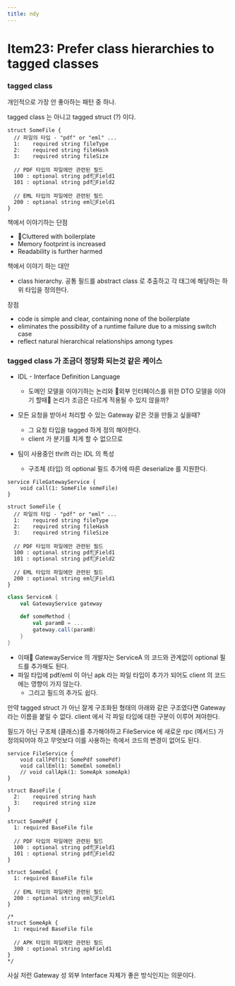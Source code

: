 ```yaml
---
title: ndy
---
```

# Item23: Prefer class hierarchies to tagged classes

### tagged class 

개인적으로 가장 안 좋아하는 패턴 중 하나.

tagged class 는 아니고 tagged struct (?) 이다.
```thrift
struct SomeFile {
  // 파일의 타입 - "pdf" or "eml" ...
  1:    required string fileType
  2:    required string fileHash
  3:    required string fileSize

  // PDF 타입의 파일에만 관련된 필드
  100 : optional string pdfField1
  101 : optional string pdfField2

  // EML 타입의 파일에만 관련된 필드
  200 : optional string emlField1
}
```

책에서 이야기하는 단점

- Cluttered with boilerplate
- Memory footprint is increased
- Readability is further harmed


책에서 이야기 하는 대안

- class hierarchy. 공통 필드를 abstract class 로 추출하고 각 태그에 해당하는 하위 타입을 정의한다.


장점

- code is simple and clear, containing none of the boilerplate
- eliminates the possibility of a runtime failure due to a missing switch case
- reflect natural hierarchical relationships among types


### tagged class 가 조금더 정당화 되는것 같은 케이스

- IDL - Interface Definition Language
	- 도메인 모델을 이야기하는 논리와 
	  외부 인터페이스를 위한 DTO 모델을 이야기 할때 논리가 조금은 다르게 적용될 수 있지 않을까?

- 모든 요청을 받아서 처리할 수 있는 Gateway 같은 것을 만들고 싶을때?
	- 그 요청 타입을 tagged 하게 정의 해야한다.
	- client 가 분기를 치게 할 수 없으므로

- 팀이 사용중인 thrift 라는 IDL 의 특성
	- 구조체 (타입) 의 optional 필드 추가에 따른 deserialize 를 지원한다.

```thrift
service FileGatewayService {
	void call(1: SomeFile someFile)
}

struct SomeFile {
  // 파일의 타입 - "pdf" or "eml" ...
  1:    required string fileType
  2:    required string fileHash
  3:    required string fileSize

  // PDF 타입의 파일에만 관련된 필드
  100 : optional string pdfField1
  101 : optional string pdfField2

  // EML 타입의 파일에만 관련된 필드
  200 : optional string emlField1
}
```

```scala
class ServiceA {
	val GatewayService gateway 

	def someMethod {
		val paramB = ...
		gateway.call(paramB)
	}
}
```

- 이때 GatewayService 의 개발자는 ServiceA 의 코드와 관계없이 optional 필드를 추가해도 된다.
- 파일 타입에 pdf/eml 이 아닌 apk 라는 파일 타입이 추가가 되어도 client 의 코드에는 영향이 가지 않는다.
	- 그리고 필드의 추가도 쉽다.


만약 tagged struct 가 아닌 잘게 구조화된 형태의 아래와 같은 구조였다면 Gateway 라는 이름을 붙일 수 없다. client 에서 각 파일 타입에 대한 구분이 이루어 져야한다.

필드가 아닌 구조체 (클래스)를 추가해야하고 FileService 에 새로운 rpc (메서드) 가 정의되어야 하고 
무엇보다 이를 사용하는 측에서 코드의 변경이 없어도 된다.

```thrift
service FileService {
	void callPdf(1: SomePdf somePdf)
	void callEml(1: SomeEml someEml)
	// void callApk(1: SomeApk someApk)
}

struct BaseFile {
  2:    required string hash
  3:    required string size	
}

struct SomePdf {
  1: required BaseFile file

  // PDF 타입의 파일에만 관련된 필드
  100 : optional string pdfField1
  101 : optional string pdfField2
}

struct SomeEml {
  1: required BaseFile file

  // EML 타입의 파일에만 관련된 필드
  200 : optional string emlField1
}

/*
struct SomeApk {
  1: required BaseFile file

  // APK 타입의 파일에만 관련된 필드
  300 : optional string apkField1
}
*/
```

사실 저런 Gateway 성 외부 Interface 자체가 좋은 방식인지는 의문이다.